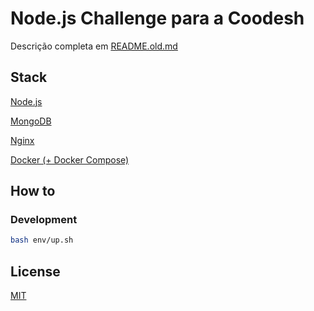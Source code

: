 # Node.js Challenge para a Coodesh

Descrição completa em [README.old.md](./README.old.md)

## Stack

[Node.js](https://nodejs.org/en/)

[MongoDB](https://www.mongodb.com/)

[Nginx](https://nginx.org/)

[Docker (+ Docker Compose)](https://www.docker.com/)

## How to

### Development

```sh
bash env/up.sh 
```

## License

[MIT](./LICENSE)
